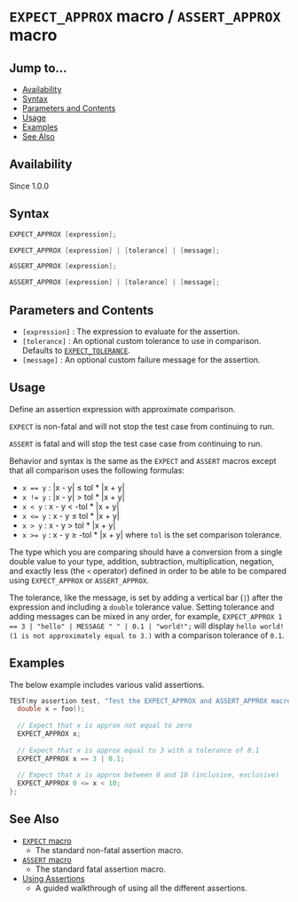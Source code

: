 # `EXPECT_APPROX` macro / `ASSERT_APPROX` macro

## Jump to...
- [Availability](#Availability)
- [Syntax](#Syntax)
- [Parameters and Contents](#Parameters-and-Contents)
- [Usage](#Usage)
- [Examples](#Examples)
- [See Also](#See-Also)

## Availability
Since 1.0.0

## Syntax
``` C++
EXPECT_APPROX [expression];

EXPECT_APPROX [expression] | [tolerance] | [message];

ASSERT_APPROX [expression];

ASSERT_APPROX [expression] | [tolerance] | [message];
```

## Parameters and Contents

- `[expression]` : The expression to evaluate for the assertion.
- `[tolerance]` : An optional custom tolerance to use in comparison.
  Defaults to [`EXPECT_TOLERANCE`](../Macros/EXPECT_TOLERANCE.md).
- `[message]` : An optional custom failure message for the assertion.

## Usage

Define an assertion expression with approximate comparison.

`EXPECT` is non-fatal and will not stop the test case from continuing to run.

`ASSERT` is fatal and will stop the test case case from continuing to run.

Behavior and syntax is the same as the `EXPECT` and `ASSERT` macros except that
all comparison uses the following formulas:
- `x == y` : |x - y| ≤ tol * |x + y|
- `x != y` : |x - y| > tol * |x + y|
- `x < y` : x - y < -tol * |x + y|
- `x <= y` : x - y ≤ tol * |x + y|
- `x > y` : x - y > tol * |x + y|
- `x >= y` : x - y ≥ -tol * |x + y|
where `tol` is the set comparison tolerance.

The type which you are comparing should have a conversion from a single double
value to your type, addition, subtraction, multiplication, negation, and exactly
less (the `<` operator) defined in order to be able to be compared using
`EXPECT_APPROX` or `ASSERT_APPROX`.

The tolerance, like the message, is set by adding a vertical bar (`|`) after the
expression and including a `double` tolerance value.
Setting tolerance and adding messages can be mixed in any order, for example,
`EXPECT_APPROX 1 == 3 | "hello" | MESSAGE " " | 0.1 | "world!";` will display
`hello world! (1 is not approximately equal to 3.)` with a comparison tolerance
of `0.1`.

## Examples

The below example includes various valid assertions.
``` C++
TEST(my assertion test, "Test the EXPECT_APPROX and ASSERT_APPROX macros.") {
  double x = foo();
  
  // Expect that x is approx not equal to zero
  EXPECT_APPROX x;
  
  // Expect that x is approx equal to 3 with a tolerance of 0.1
  EXPECT_APPROX x == 3 | 0.1;
  
  // Expect that x is approx between 0 and 10 (inclusive, exclusive)
  EXPECT_APPROX 0 <= x < 10;
};
```

## See Also

- [`EXPECT` macro](EXPECT.md)
  - The standard non-fatal assertion macro.
- [`ASSERT` macro](ASSERT.md)
  - The standard fatal assertion macro.
- [Using Assertions](../../Tutorials/Using-Assertions.md)
  - A guided walkthrough of using all the different assertions.
